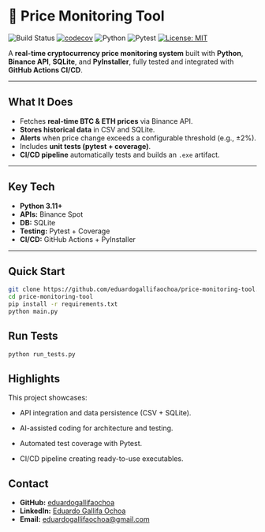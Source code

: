 # 🐍 Price Monitoring Tool

![Build Status](https://github.com/eduardogallifaochoa/price_monitoring_tool/actions/workflows/ci_cd.yaml/badge.svg)
[![codecov](https://codecov.io/gh/eduardogallifaochoa/price_monitoring_tool/branch/main/graph/badge.svg)](https://codecov.io/gh/eduardogallifaochoa/price_monitoring_tool)
![Python](https://img.shields.io/badge/Python-3.11-blue?logo=python&logoColor=white)
![Pytest](https://img.shields.io/badge/Testing-Pytest-green?logo=pytest&logoColor=white)
[![License: MIT](https://img.shields.io/badge/License-MIT-blue.svg)](LICENSE)

A **real-time cryptocurrency price monitoring system** built with **Python**, **Binance API**, **SQLite**, and **PyInstaller**, fully tested and integrated with **GitHub Actions CI/CD**.

---

## **What It Does**
- Fetches **real-time BTC & ETH prices** via Binance API.
- **Stores historical data** in CSV and SQLite.
- **Alerts** when price change exceeds a configurable threshold (e.g., ±2%).
- Includes **unit tests (pytest + coverage)**.
- **CI/CD pipeline** automatically tests and builds an `.exe` artifact.

---

## **Key Tech**
- **Python 3.11+**
- **APIs:** Binance Spot
- **DB:** SQLite
- **Testing:** Pytest + Coverage
- **CI/CD:** GitHub Actions + PyInstaller

---

## **Quick Start**
```bash
git clone https://github.com/eduardogallifaochoa/price-monitoring-tool.git
cd price-monitoring-tool
pip install -r requirements.txt
python main.py
```

## **Run Tests**
```bash
python run_tests.py
```

## **Highlights**
This project showcases:

- API integration and data persistence (CSV + SQLite).

- AI-assisted coding for architecture and testing.

- Automated test coverage with Pytest.

- CI/CD pipeline creating ready-to-use executables.

## **Contact**
- **GitHub:** [eduardogallifaochoa](https://github.com/eduardogallifaochoa)
- **LinkedIn:** [Eduardo Gallifa Ochoa](https://www.linkedin.com/in/eduardogallifaochoa/)
- **Email:** eduardogallifaochoa@gmail.com
